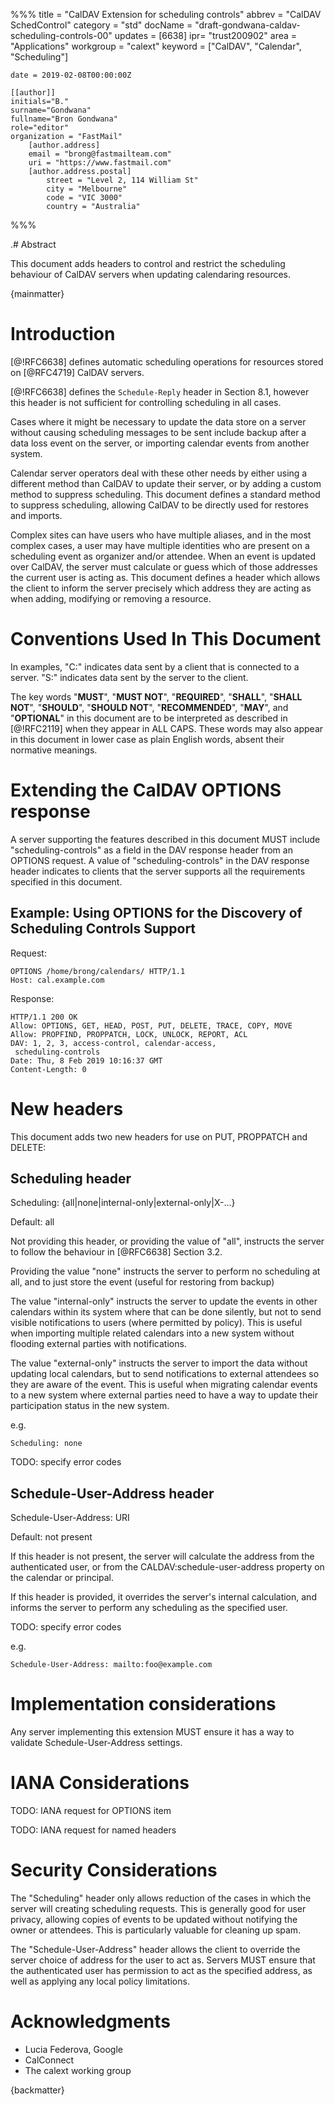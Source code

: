 %%%
    title = "CalDAV Extension for scheduling controls"
    abbrev = "CalDAV SchedControl"
    category = "std"
    docName = "draft-gondwana-caldav-scheduling-controls-00"
    updates = [6638]
    ipr= "trust200902"
    area = "Applications"
    workgroup = "calext"
    keyword = ["CalDAV", "Calendar", "Scheduling"]

    date = 2019-02-08T00:00:00Z

    [[author]]
    initials="B."
    surname="Gondwana"
    fullname="Bron Gondwana"
    role="editor"
    organization = "FastMail"
        [author.address]
        email = "brong@fastmailteam.com"
        uri = "https://www.fastmail.com"
        [author.address.postal]
            street = "Level 2, 114 William St"
            city = "Melbourne"
            code = "VIC 3000"
            country = "Australia"
%%%

.# Abstract

This document adds headers to control and restrict the scheduling
behaviour of CalDAV servers when updating calendaring resources.

{mainmatter}

# Introduction

[@!RFC6638] defines automatic scheduling operations for resources stored
on [@RFC4719] CalDAV servers.

[@!RFC6638] defines the `Schedule-Reply` header in Section 8.1,
however this header is not sufficient for controlling scheduling in all
cases.

Cases where it might be necessary to update the data store on a server without
causing scheduling messages to be sent include backup after a data loss event
on the server, or importing calendar events from another system.

Calendar server operators deal with these other needs by either using
a different method than CalDAV to update their server, or by adding a
custom method to suppress scheduling.  This document defines a standard
method to suppress scheduling, allowing CalDAV to be directly used for
restores and imports.

Complex sites can have users who have multiple aliases, and in the most
complex cases, a user may have multiple identities who are present on a
scheduling event as organizer and/or attendee.  When an event is updated
over CalDAV, the server must calculate or guess which of those addresses
the current user is acting as.  This document defines a header which
allows the client to inform the server precisely which address they are
acting as when adding, modifying or removing a resource.


# Conventions Used In This Document

In examples, "C:" indicates data sent by a client that is connected
to a server. "S:" indicates data sent by the server to the client.

The key words "**MUST**", "**MUST NOT**", "**REQUIRED**", "**SHALL**",
"**SHALL NOT**", "**SHOULD**", "**SHOULD NOT**", "**RECOMMENDED**",
"**MAY**", and "**OPTIONAL**" in this document are to be interpreted as
described in [@!RFC2119] when they appear in ALL CAPS.  These words may
also appear in this document in lower case as plain English words,
absent their normative meanings.

# Extending the CalDAV OPTIONS response

A server supporting the features described in this document MUST
include "scheduling-controls" as a field in the DAV response header
from an OPTIONS request.  A value of "scheduling-controls" in the
DAV response header indicates to clients that the server supports all
the requirements specified in this document.

## Example: Using OPTIONS for the Discovery of Scheduling Controls Support

Request:

    OPTIONS /home/brong/calendars/ HTTP/1.1
    Host: cal.example.com

Response:

    HTTP/1.1 200 OK
    Allow: OPTIONS, GET, HEAD, POST, PUT, DELETE, TRACE, COPY, MOVE
    Allow: PROPFIND, PROPPATCH, LOCK, UNLOCK, REPORT, ACL
    DAV: 1, 2, 3, access-control, calendar-access,
     scheduling-controls
    Date: Thu, 8 Feb 2019 10:16:37 GMT
    Content-Length: 0

# New headers

This document adds two new headers for use on PUT, PROPPATCH and DELETE:

## Scheduling header

Scheduling: {all|none|internal-only|external-only|X-...}

Default: all

Not providing this header, or providing the value of "all", instructs the
server to follow the behaviour in [@RFC6638] Section 3.2.

Providing the value "none" instructs the server to perform no scheduling
at all, and to just store the event (useful for restoring from backup)

The value "internal-only" instructs the server to update the events in
other calendars within its system where that can be done silently, but not
to send visible notifications to users (where permitted by policy).  This
is useful when importing multiple related calendars into a new system
without flooding external parties with notifications.

The value "external-only" instructs the server to import the data without
updating local calendars, but to send notifications to external attendees
so they are aware of the event.  This is useful when migrating calendar
events to a new system where external parties need to have a way to update
their participation status in the new system.

e.g.

    Scheduling: none

TODO: specify error codes

## Schedule-User-Address header

Schedule-User-Address: URI

Default: not present

If this header is not present, the server will calculate the address from
the authenticated user, or from the CALDAV:schedule-user-address property
on the calendar or principal.

If this header is provided, it overrides the server's internal calculation,
and informs the server to perform any scheduling as the specified user.

TODO: specify error codes

e.g.

    Schedule-User-Address: mailto:foo@example.com

# Implementation considerations

Any server implementing this extension MUST ensure it has a way to validate
Schedule-User-Address settings.

# IANA Considerations

TODO: IANA request for OPTIONS item

TODO: IANA request for named headers

# Security Considerations

The "Scheduling" header only allows reduction of the cases in which the
server will creating scheduling requests.  This is generally good for user
privacy, allowing copies of events to be updated without notifying the
owner or attendees.  This is particularly valuable for cleaning up spam.

The "Schedule-User-Address" header allows the client to override the
server choice of address for the user to act as.  Servers MUST
ensure that the authenticated user has permission to act as the specified
address, as well as applying any local policy limitations.

# Acknowledgments

* Lucia Federova, Google
* CalConnect
* The calext working group

{backmatter}
